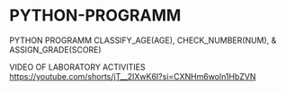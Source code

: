 # PYTHON-PROGRAMM
PYTHON PROGRAMM CLASSIFY_AGE(AGE), CHECK_NUMBER(NUM), & ASSIGN_GRADE(SCORE)

VIDEO OF LABORATORY ACTIVITIES 
https://youtube.com/shorts/jT__2IXwK6I?si=CXNHm6woln1HbZVN
